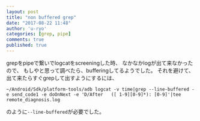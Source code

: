 ```yaml
---
layout: post
title: "non buffered grep"
date: "2017-08-22 11:48"
author: 'u-ryo'
categories: [grep, pipe]
comments: true
published: true
---
```

grepをpipeで繋いでlogcatをscreeningした時、
なかなかlogが出て来なかったので、
もしやと思って調べたら、bufferingしてるようでした。
それを避けて、出て来たらすぐgrepして出すようにするには、

```
~/Android/Sdk/platform-tools/adb logcat -v time|grep --line-buffered -e send_code1 -e doOnNext -e 'D/After   ([ 1-9][0-9]*): [0-9]'|tee remote_diagnosis.log
```

のように`--line-buffered`が必要でした。